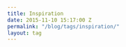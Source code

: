 ```yaml
---
title: Inspiration
date: 2015-11-10 15:17:00 Z
permalink: "/blog/tags/inspiration/"
layout: tag
---
```

